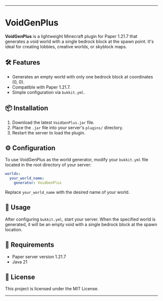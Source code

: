 
---

# VoidGenPlus

**VoidGenPlus** is a lightweight Minecraft plugin for Paper 1.21.7 that generates a void world with a single bedrock block at the spawn point. It's ideal for creating lobbies, creative worlds, or skyblock maps.

## 🛠️ Features

* Generates an empty world with only one bedrock block at coordinates (0, 0).
* Compatible with Paper 1.21.7.
* Simple configuration via `bukkit.yml`.

## 📦 Installation

1. Download the latest `VoidGenPlus.jar` file.
2. Place the `.jar` file into your server's `plugins/` directory.
3. Restart the server to load the plugin.

## ⚙️ Configuration

To use VoidGenPlus as the world generator, modify your `bukkit.yml` file located in the root directory of your server:

```yaml
worlds:
  your_world_name:
    generator: VoidGenPlus
```



Replace `your_world_name` with the desired name of your world.

## 🧪 Usage

After configuring `bukkit.yml`, start your server. When the specified world is generated, it will be an empty void with a single bedrock block at the spawn location.
## 🧰 Requirements

* Paper server version 1.21.7
* Java 21

## 📄 License

This project is licensed under the MIT License.

---